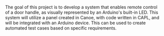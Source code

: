The goal of this project is to develop a system that enables remote control of a door handle, as visually represented by an Arduino's built-in LED. This system will utilize a panel created in Canoe, with code written in CAPL, and will be integrated with an Arduino device. This can be used to create automated test cases based on specific requirements.
